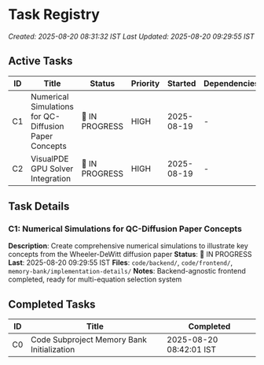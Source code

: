 # Task Registry

_Created: 2025-08-20 08:31:32 IST_
_Last Updated: 2025-08-20 09:29:55 IST_

## Active Tasks

| ID  | Title                                                 | Status         | Priority | Started    | Dependencies |
| --- | ----------------------------------------------------- | -------------- | -------- | ---------- | ------------ |
| C1  | Numerical Simulations for QC-Diffusion Paper Concepts | 🔄 IN PROGRESS | HIGH     | 2025-08-19 | -            |
| C2  | VisualPDE GPU Solver Integration                      | 🔄 IN PROGRESS | HIGH     | 2025-08-19 | -            |

## Task Details

### C1: Numerical Simulations for QC-Diffusion Paper Concepts

**Description**: Create comprehensive numerical simulations to illustrate key concepts from the Wheeler-DeWitt diffusion paper
**Status**: 🔄 IN PROGRESS **Last**: 2025-08-20 09:29:55 IST
**Files**: `code/backend/`, `code/frontend/`, `memory-bank/implementation-details/`
**Notes**: Backend-agnostic frontend completed, ready for multi-equation selection system

## Completed Tasks

| ID  | Title                                      | Completed               |
| --- | ------------------------------------------ | ----------------------- |
| C0  | Code Subproject Memory Bank Initialization | 2025-08-20 08:42:01 IST |
